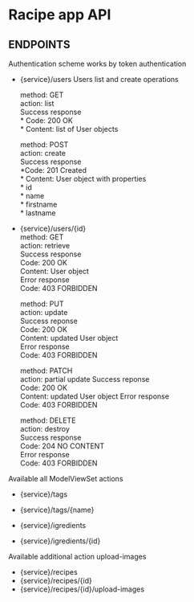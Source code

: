 # Racipe app API

## ENDPOINTS
   
   Authentication scheme works by token authentication
   
   - {service}/users
      Users list and create operations  
        
      method: GET  
      action: list  
      Success response    
          * Code: 200 OK    
          * Content: list of User objects  
     
      method: POST  
      action: create  
      Success response  
          *Code: 201 Created    
         * Content: User object with properties    
            * id    
            * name    
            * firstname    
            * lastname  
        
  - {service}/users/{id}  
      method: GET    
      action: retrieve  
      Success response  
         Code: 200 OK  
         Content: User object  
      Error response  
         Code: 403 FORBIDDEN
        
      method: PUT  
      action: update  
      Success reponse  
         Code: 200 OK  
         Content: updated User object  
      Error response  
         Code: 403 FORBIDDEN
           
      method: PATCH  
      action: partial update
      Success reponse  
         Code: 200 OK  
         Content: updated User object 
      Error response  
         Code: 403 FORBIDDEN
          
      method: DELETE  
      action: destroy  
      Success response  
         Code: 204 NO CONTENT  
      Error response  
         Code: 403 FORBIDDEN
   
  Available all ModelViewSet actions
  - {service}/tags
  - {service}/tags/{name}
  
  - {service}/igredients
  - {service}/igredients/{id}
   
  Available additional action upload-images
  - {service}/recipes
  - {service}/recipes/{id}
  - {service}/recipes/{id}/upload-images
   
    
    
    

